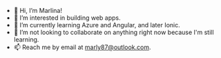 - 👋 Hi, I’m Marlina!
- 👀 I’m interested in building web apps.
- 🌱 I’m currently learning Azure and Angular, and later Ionic.
- 💞️ I’m not looking to collaborate on anything right now because I'm still learning.
- 📫 Reach me by email at marly87@outlook.com.

<!---
marlina87/marlina87 is a ✨ special ✨ repository because its `README.md` (this file) appears on your GitHub profile.
You can click the Preview link to take a look at your changes.
--->
